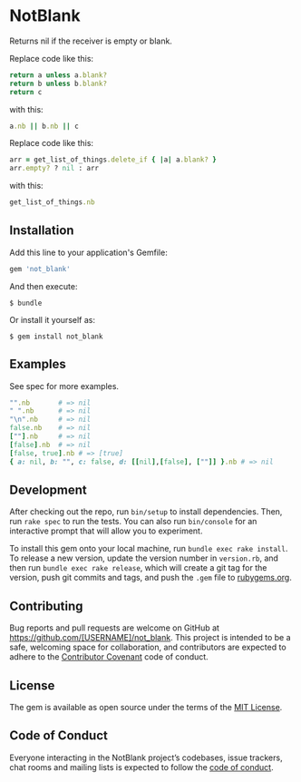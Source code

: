 # NotBlank

Returns nil if the receiver is empty or blank.

Replace code like this:

```ruby
return a unless a.blank?
return b unless b.blank?
return c
```

with this:

```ruby
a.nb || b.nb || c
```

Replace code like this:

```ruby
arr = get_list_of_things.delete_if { |a| a.blank? }
arr.empty? ? nil : arr
```

with this:

```ruby
get_list_of_things.nb
```

## Installation

Add this line to your application's Gemfile:

```ruby
gem 'not_blank'
```

And then execute:

    $ bundle

Or install it yourself as:

    $ gem install not_blank

## Examples

See spec for more examples.

```ruby
"".nb       # => nil
" ".nb      # => nil
"\n".nb     # => nil
false.nb    # => nil
[""].nb     # => nil
[false].nb  # => nil
[false, true].nb # => [true]
{ a: nil, b: "", c: false, d: [[nil],[false], [""]] }.nb # => nil
```

## Development

After checking out the repo, run `bin/setup` to install dependencies. Then, run `rake spec` to run the tests. You can also run `bin/console` for an interactive prompt that will allow you to experiment.

To install this gem onto your local machine, run `bundle exec rake install`. To release a new version, update the version number in `version.rb`, and then run `bundle exec rake release`, which will create a git tag for the version, push git commits and tags, and push the `.gem` file to [rubygems.org](https://rubygems.org).

## Contributing

Bug reports and pull requests are welcome on GitHub at https://github.com/[USERNAME]/not_blank. This project is intended to be a safe, welcoming space for collaboration, and contributors are expected to adhere to the [Contributor Covenant](http://contributor-covenant.org) code of conduct.

## License

The gem is available as open source under the terms of the [MIT License](https://opensource.org/licenses/MIT).

## Code of Conduct

Everyone interacting in the NotBlank project’s codebases, issue trackers, chat rooms and mailing lists is expected to follow the [code of conduct](https://github.com/[USERNAME]/not_blank/blob/master/CODE_OF_CONDUCT.md).
